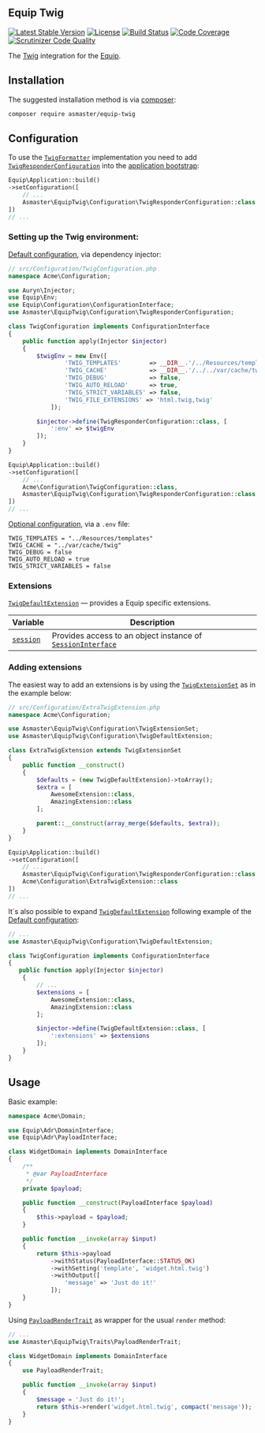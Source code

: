 ## Equip Twig

[![Latest Stable Version](https://poser.pugx.org/asmaster/equip-twig/v/stable)](https://packagist.org/packages/asmaster/equip-twig)
[![License](https://img.shields.io/packagist/l/asmaster/equip-twig.svg)](https://github.com/AlexMasterov/equip-twig/blob/master/LICENSE)
[![Build Status](https://travis-ci.org/AlexMasterov/equip-twig.svg)](https://travis-ci.org/AlexMasterov/equip-twig)
[![Code Coverage](https://scrutinizer-ci.com/g/AlexMasterov/equip-twig/badges/coverage.png?b=master)](https://scrutinizer-ci.com/g/AlexMasterov/equip-twig/?branch=master)
[![Scrutinizer Code Quality](https://scrutinizer-ci.com/g/AlexMasterov/equip-twig/badges/quality-score.png?b=master)](https://scrutinizer-ci.com/g/AlexMasterov/equip-twig/?branch=master)

The [Twig](http://twig.sensiolabs.org/) integration for the [Equip](http://equip.github.io/).

## Installation

The suggested installation method is via [composer](https://getcomposer.org/):

```sh
composer require asmaster/equip-twig
```

## Configuration
To use the [`TwigFormatter`](https://github.com/AlexMasterov/equip-twig/blob/master/src/TwigFormatter.php) implementation you need to add [`TwigResponderConfiguration`](https://github.com/AlexMasterov/equip-twig/blob/master/src/Configuration/TwigResponderConfiguration.php) into the [application bootstrap](https://equipframework.readthedocs.org/en/latest/#bootstrap):
```php
Equip\Application::build()
->setConfiguration([
    // ...
    Asmaster\EquipTwig\Configuration\TwigResponderConfiguration::class
])
// ...
```
### Setting up the Twig environment:
[Default configuration](https://github.com/equip/framework/blob/master/docs/index.md#dependency-injection-container), via dependency injector:
```php
// src/Configuration/TwigConfiguration.php
namespace Acme\Configuration;

use Auryn\Injector;
use Equip\Env;
use Equip\Configuration\ConfigurationInterface;
use Asmaster\EquipTwig\Configuration\TwigResponderConfiguration;

class TwigConfiguration implements ConfigurationInterface
{
    public function apply(Injector $injector)
    {
        $twigEnv = new Env([
                'TWIG_TEMPLATES'        => __DIR__.'/../Resources/templates',
                'TWIG_CACHE'            => __DIR__.'/../../var/cache/twig',
                'TWIG_DEBUG'            => false,
                'TWIG_AUTO_RELOAD'      => true,
                'TWIG_STRICT_VARIABLES' => false,
                'TWIG_FILE_EXTENSIONS' => 'html.twig,twig'
            ]);

        $injector->define(TwigResponderConfiguration::class, [
            ':env' => $twigEnv
        ]);
    }
}
```
```php
Equip\Application::build()
->setConfiguration([
    // ...
    Acme\Configuration\TwigConfiguration::class,
    Asmaster\EquipTwig\Configuration\TwigResponderConfiguration::class
])
// ...
```
[Optional configuration](https://github.com/equip/framework/blob/master/docs/index.md#setting-the-env-file), via a `.env` file:
```shell
TWIG_TEMPLATES = "../Resources/templates"
TWIG_CACHE = "../var/cache/twig"
TWIG_DEBUG = false
TWIG_AUTO_RELOAD = true
TWIG_STRICT_VARIABLES = false
```
### Extensions
[`TwigDefaultExtension`](https://github.com/AlexMasterov/equip-twig/blob/master/src/Configuration/TwigDefaultExtension.php) — provides a Equip specific extensions.

| Variable   | Description                                                       |
|------------|-------------------------------------------------------------------|
| [`session`](https://github.com/equip/framework/blob/master/docs/session.md#usage) | Provides access to an object instance of [`SessionInterface`]( https://github.com/equip/session/blob/master/src/SessionInterface.php)

### Adding extensions
The easiest way to add an extensions is by using the [`TwigExtensionSet`](https://github.com/AlexMasterov/equip-twig/blob/master/src/Configuration/TwigExtensionSet.php) as in the example below:
```php
// src/Configuration/ExtraTwigExtension.php
namespace Acme\Configuration;

use Asmaster\EquipTwig\Configuration\TwigExtensionSet;
use Asmaster\EquipTwig\Configuration\TwigDefaultExtension;

class ExtraTwigExtension extends TwigExtensionSet
{
    public function __construct()
    {
        $defaults = (new TwigDefaultExtension)->toArray();
        $extra = [
            AwesomeExtension::class,
            AmazingExtension::class
        ];

        parent::__construct(array_merge($defaults, $extra));
    }
}
```
```php
Equip\Application::build()
->setConfiguration([
    // ...
    Asmaster\EquipTwig\Configuration\TwigResponderConfiguration::class,
    Acme\Configuration\ExtraTwigExtension::class
])
// ...
```
It\`s also possible to expand [`TwigDefaultExtension`](https://github.com/AlexMasterov/equip-twig/blob/master/src/Configuration/TwigDefaultExtension.php) following example of the [Default configuration](#setting-up-the-twig-environment):
```php
// ...
use Asmaster\EquipTwig\Configuration\TwigDefaultExtension;

class TwigConfiguration implements ConfigurationInterface
{
   public function apply(Injector $injector)
    {
        // ...
        $extensions = [
            AwesomeExtension::class,
            AmazingExtension::class
        ];

        $injector->define(TwigDefaultExtension::class, [
            ':extensions' => $extensions
        ]);
    }
}
```
## Usage
Basic example:
```php
namespace Acme\Domain;

use Equip\Adr\DomainInterface;
use Equip\Adr\PayloadInterface;

class WidgetDomain implements DomainInterface
{
    /**
     * @var PayloadInterface
     */
    private $payload;

    public function __construct(PayloadInterface $payload)
    {
        $this->payload = $payload;
    }

    public function __invoke(array $input)
    {
        return $this->payload
            ->withStatus(PayloadInterface::STATUS_OK)
            ->withSetting('template', 'widget.html.twig')
            ->withOutput([
                'message' => 'Just do it!'
            ]);
    }
}
```

Using [`PayloadRenderTrait`](https://github.com/AlexMasterov/equip-twig/blob/master/src/Traits/PayloadRenderTrait.php) as wrapper for the usual `render` method:
```php
// ...
use Asmaster\EquipTwig\Traits\PayloadRenderTrait;

class WidgetDomain implements DomainInterface
{
    use PayloadRenderTrait;

    public function __invoke(array $input)
    {
        $message = 'Just do it!';
        return $this->render('widget.html.twig', compact('message'));
    }
}
```
